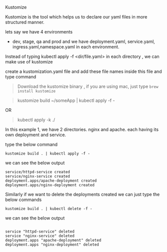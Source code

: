 Kustomize

Kustomize is the tool which helps us to declare our yaml files in more structured manner.

lets say we have 4 environments 
- dev, stage, qa and prod
and we have deployment.yaml, service.yaml, ingress.yaml,namespace.yaml in each environment.

Instead of typing kubectl apply -f <dir/file.yaml> in each directory , we can make use of kustomize

create a kustomization.yaml file
and add these file names inside this file and type command


> Download the kustomize binary , if you are using mac, just type
 `brew install kustomize`

> kustomize build ~/someApp | kubectl apply -f -

OR

> kubectl apply -k ./


In this example 1, we have 2 directories. nginx and apache.
each having its own deployment and service.

type the below command

`kustomize build . | kubectl apply -f -`

we can see the below output

```
service/httpd-service created
service/nginx-service created
deployment.apps/apache-deployment created
deployment.apps/nginx-deployment created 

```
Similarly if we want to delete the deployments created we can just type the below commands

`kustomize build . | kubectl delete -f -`


we can see the below output

```

service "httpd-service" deleted
service "nginx-service" deleted
deployment.apps "apache-deployment" deleted
deployment.apps "nginx-deployment" deleted

```
